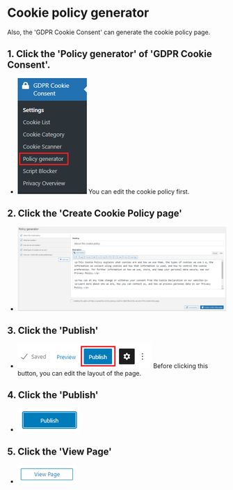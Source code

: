 # Cookie policy generator

Also, the 'GDPR Cookie Consent' can generate the cookie policy page.

## 1. Click the 'Policy generator' of  'GDPR Cookie Consent'.
- ![Alt text](https://github.com/KuroP1/katacoda-scenarios/blob/main/GDPR/images/step6-1.PNG "a title")
You can edit the cookie policy first.

## 2. Click the 'Create Cookie Policy page'
- ![Alt text](https://github.com/KuroP1/katacoda-scenarios/blob/main/GDPR/images/step6-2.PNG "a title")

## 3. Click the 'Publish'
- ![Alt text](https://github.com/KuroP1/katacoda-scenarios/blob/main/GDPR/images/step6-3.PNG "a title")
Before clicking this button, you can edit the layout of the page.

## 4. Click the 'Publish'
- ![Alt text](https://github.com/KuroP1/katacoda-scenarios/blob/main/GDPR/images/step6-4.PNG "a title")

## 5. Click the 'View Page'
- ![Alt text](https://github.com/KuroP1/katacoda-scenarios/blob/main/GDPR/images/step6-5.PNG "a title")

